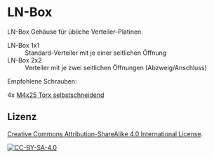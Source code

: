 <!-- LTeX: language=de-DE -->

# LN-Box

LN-Box Gehäuse für übliche Verteiler-Platinen.

<dl>
  <dt>LN-Box 1x1</dt>
  <dd>Standard-Verteiler mit je einer seitlichen Öffnung
  <dt>LN-Box 2x2</dt>
  <dd>Verteiler mit je zwei seitlichen Öffnungen (Abzweig/Anschluss)
</dl>

Empfohlene Schrauben:

4x [M4x25 Torx selbstschneidend](https://www.amazon.de/dp/B0CYH2SN8N)

## Lizenz

[Creative Commons Attribution-ShareAlike 4.0 International License](http://creativecommons.org/licenses/by-sa/4.0/).

[![CC-BY-SA-4.0](https://upload.wikimedia.org/wikipedia/commons/e/e5/CC_BY-SA_icon.svg)](http://creativecommons.org/licenses/by-sa/4.0/)
